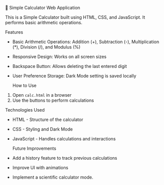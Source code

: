  🧮 Simple Calculator Web Application

This is a Simple Calculator built using HTML, CSS, and JavaScript. It performs basic arithmetic operations.

Features
- Basic Arithmetic Operations: Addition (+), Subtraction (-), Multiplication (*), Division (/), and Modulus (%)
- Responsive Design: Works on all screen sizes
- Backspace Button: Allows deleting the last entered digit
- User Preference Storage: Dark Mode setting is saved locally


  How to Use
1. Open `calc.html` in a browser
2. Use the buttons to perform calculations

 Technologies Used
- HTML - Structure of the calculator
- CSS - Styling and Dark Mode
- JavaScript - Handles calculations and interactions

  Future Improvements
- Add a history feature to track previous calculations
- Improve UI with animations
- Implement a scientific calculator mode.



